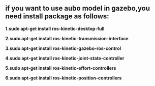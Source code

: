 ## if you want to use aubo model in gazebo,you need install package as follows: ##

**1.sudo apt-get install ros-kinetic-desktop-full**  

**2.sudo apt-get install ros-kinetic-transmission-interface**  

**3.sudo apt-get install ros-kinetic-gazebo-ros-control**  

**4.sudo apt-get install ros-kinetic-joint-state-controller**  

**5.sudo apt-get install ros-kinetic-effort-controllers**  

**6.sudo apt-get install ros-kinetic-position-controllers**  


